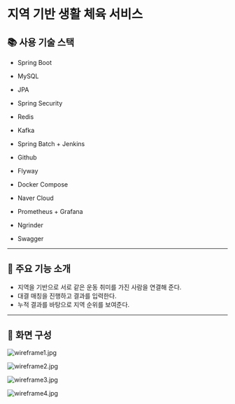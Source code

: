 # 지역 기반 생활 체육 서비스

## 📚 사용 기술 스택

- Spring Boot
- MySQL
- JPA
- Spring Security
- Redis
- Kafka
- Spring Batch + Jenkins

- Github
- Flyway
- Docker Compose
- Naver Cloud
- Prometheus + Grafana
- Ngrinder
- Swagger

---

## 🔑 주요 기능 소개

- 지역을 기반으로 서로 같은 운동 취미를 가진 사람을 연결해 준다.
- 대결 매칭을 진행하고 결과를 입력한다.
- 누적 결과를 바탕으로 지역 순위를 보여준다.

---

## 👀 화면 구성

![wireframe1.jpg](https://github.com/f-lab-edu/our-league/assets/69966611/f2f9adc0-858f-4dcc-bcc4-3de0cb6374aa)

![wireframe2.jpg](https://github.com/f-lab-edu/our-league/assets/69966611/cc77381c-caf9-4c20-8145-3a5b48a752c9)

![wireframe3.jpg](https://github.com/f-lab-edu/our-league/assets/69966611/a7ab8e69-1e31-4392-ad29-309207353805)

![wireframe4.jpg](https://github.com/f-lab-edu/our-league/assets/69966611/a1022825-a405-41b0-95af-d67e1050e15d)
